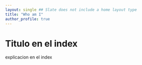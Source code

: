 ```yaml
---
layout: single ## Slate does not include a home layout type
title: "Who am I"
author_profile: true
---
```


# Titulo en el index
explicacion en el index
